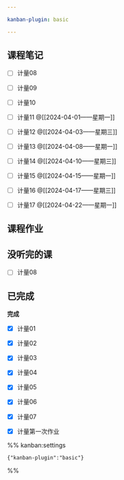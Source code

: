 ```yaml
---

kanban-plugin: basic

---
```


## 课程笔记

- [ ] 计量08
- [ ] 计量09
- [ ] 计量10
- [ ] 计量11 @[[2024-04-01——星期一]]
- [ ] 计量12 @[[2024-04-03——星期三]]
- [ ] 计量13 @[[2024-04-08——星期一]]
- [ ] 计量14 @[[2024-04-10——星期三]]
- [ ] 计量15 @[[2024-04-15——星期一]]
- [ ] 计量16 @[[2024-04-17——星期三]]
- [ ] 计量17 @[[2024-04-22——星期一]]


## 课程作业



## 没听完的课

- [ ] 计量08


## 已完成

**完成**
- [x] 计量01
- [x] 计量02
- [x] 计量03
- [x] 计量04
- [x] 计量05
- [x] 计量06
- [x] 计量07
- [x] 计量第一次作业




%% kanban:settings
```
{"kanban-plugin":"basic"}
```
%%